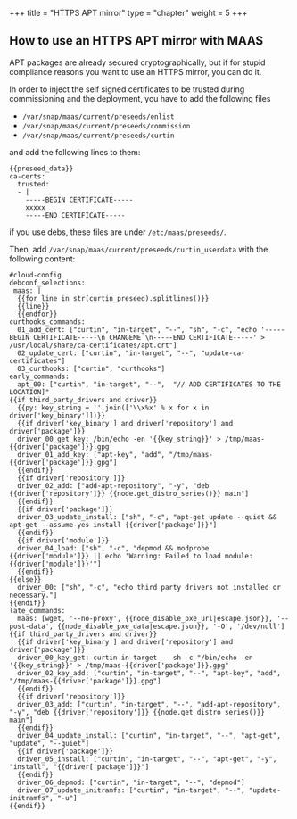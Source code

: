 +++
title = "HTTPS APT mirror"
type = "chapter"
weight = 5
+++

## How to use an HTTPS APT mirror with MAAS

APT packages are already secured cryptographically, but if for stupid compliance reasons you want to use an HTTPS mirror, you can do it.

In order to inject the self signed certificates to be trusted during commissioning and the deployment, you have to add the following files 

- `/var/snap/maas/current/preseeds/enlist`
- `/var/snap/maas/current/preseeds/commission`
- `/var/snap/maas/current/preseeds/curtin`

and add the following lines to them:

```
{{preseed_data}}
ca-certs:
  trusted:
  - |
    -----BEGIN CERTIFICATE-----
    xxxxx
    -----END CERTIFICATE-----
```

if you use debs, these files are under `/etc/maas/preseeds/`. 

Then, add `/var/snap/maas/current/preseeds/curtin_userdata` with the following content:

```
#cloud-config
debconf_selections:
 maas: |
  {{for line in str(curtin_preseed).splitlines()}}
  {{line}}
  {{endfor}}
curthooks_commands:
  01_add_cert: ["curtin", "in-target", "--", "sh", "-c", "echo '-----BEGIN CERTIFICATE-----\n CHANGEME \n-----END CERTIFICATE-----' > /usr/local/share/ca-certificates/apt.crt"]
  02_update_cert: ["curtin", "in-target", "--", "update-ca-certificates"]
  03_curthooks: ["curtin", "curthooks"]
early_commands:
  apt_00: ["curtin", "in-target", "--",  "// ADD CERTIFICATES TO THE LOCATION]"
{{if third_party_drivers and driver}}
  {{py: key_string = ''.join(['\\x%x' % x for x in driver['key_binary']])}}
  {{if driver['key_binary'] and driver['repository'] and driver['package']}}
  driver_00_get_key: /bin/echo -en '{{key_string}}' > /tmp/maas-{{driver['package']}}.gpg
  driver_01_add_key: ["apt-key", "add", "/tmp/maas-{{driver['package']}}.gpg"]
  {{endif}}
  {{if driver['repository']}}
  driver_02_add: ["add-apt-repository", "-y", "deb {{driver['repository']}} {{node.get_distro_series()}} main"]
  {{endif}}
  {{if driver['package']}}
  driver_03_update_install: ["sh", "-c", "apt-get update --quiet && apt-get --assume-yes install {{driver['package']}}"]
  {{endif}}
  {{if driver['module']}}
  driver_04_load: ["sh", "-c", "depmod && modprobe {{driver['module']}} || echo 'Warning: Failed to load module: {{driver['module']}}'"]
  {{endif}}
{{else}}
  driver_00: ["sh", "-c", "echo third party drivers not installed or necessary."]
{{endif}}
late_commands:
  maas: [wget, '--no-proxy', {{node_disable_pxe_url|escape.json}}, '--post-data', {{node_disable_pxe_data|escape.json}}, '-O', '/dev/null']
{{if third_party_drivers and driver}}
  {{if driver['key_binary'] and driver['repository'] and driver['package']}}
  driver_00_key_get: curtin in-target -- sh -c "/bin/echo -en '{{key_string}}' > /tmp/maas-{{driver['package']}}.gpg"
  driver_02_key_add: ["curtin", "in-target", "--", "apt-key", "add", "/tmp/maas-{{driver['package']}}.gpg"]
  {{endif}}
  {{if driver['repository']}}
  driver_03_add: ["curtin", "in-target", "--", "add-apt-repository", "-y", "deb {{driver['repository']}} {{node.get_distro_series()}} main"]
  {{endif}}
  driver_04_update_install: ["curtin", "in-target", "--", "apt-get", "update", "--quiet"]
  {{if driver['package']}}
  driver_05_install: ["curtin", "in-target", "--", "apt-get", "-y", "install", "{{driver['package']}}"]
  {{endif}}
  driver_06_depmod: ["curtin", "in-target", "--", "depmod"]
  driver_07_update_initramfs: ["curtin", "in-target", "--", "update-initramfs", "-u"]
{{endif}}
```